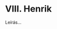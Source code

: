 <!-- ======================================================================
--- Search engine
title:          VIII. Henrik
keywords:       VIII. Henrik, Shakespeare, királydráma
description:    William Shakespeare: VIII. Henrik.
--- Menu system
order:          90
text:           VIII. Henrik
hidden:         false
umbel:          false
--- Page properties
id:             /histories/henry-viii
document:       
layout:         layout-2-left
$-left:         play-list
======================================================================= -->

# VIII. Henrik

Leírás...
